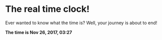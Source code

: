 # The real time clock!

Ever wanted to know what the time is? Well, your journey is about to end!

**The time is Nov 26, 2017, 03:27**